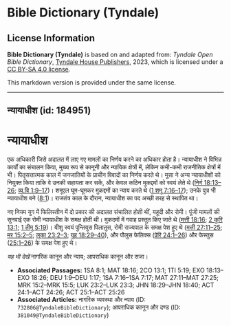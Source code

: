 # Bible Dictionary (Tyndale)

## License Information

**Bible Dictionary (Tyndale)** is based on and adapted from: _Tyndale Open Bible Dictionary_, [Tyndale House Publishers](https://tyndaleopenresources.com/), 2023, which is licensed under a [CC BY-SA 4.0 license](https://creativecommons.org/licenses/by-sa/4.0/legalcode.en).

This markdown version is provided under the same license.



--------------------------------

## न्यायाधीश (id: 184951)

न्यायाधीश
=========

एक अधिकारी जिसे अदालत में लाए गए मामलों का निर्णय करने का अधिकार होता है। न्यायाधीश ने विभिन्न कार्यों का संचालन किया, मुख्य रूप से कानूनी और न्यायिक क्षेत्रों में, लेकिन कभी\-कभी राजनीतिक क्षेत्रों में भी। पितृसत्तात्मक काल में जनजातियों के प्राचीन विवादों का निर्णय करते थे। मूसा ने अन्य न्यायाधीशों को नियुक्त किया ताकि वे उनकी सहायता कर सकें, और केवल कठिन मुकद्दमों को स्वयं लेते थे ([निर्ग 18:13–26](https://ref.ly/Exod18:13-Exod18:26); [व्य.वि 1:9–17](https://ref.ly/Deut1:9-Deut1:17))। शमूएल घूम\-घूमकर मुकद्दमों का न्याय करते थे ([1 शमू 7:16–17](https://ref.ly/1Sam7:16-1Sam7:17)); उनके पुत्र भी न्यायाधीश बने ([8:1](https://ref.ly/1Sam8:1))। राजतंत्र काल के दौरान, न्यायाधीश का पद अच्छी तरह से स्थापित था।

नए नियम युग में फिलिस्तीन में दो प्रकार की अदालत संचालित होती थीं, यहूदी और रोमी। पूंजी मामलों की सुनवाई एक रोमी न्यायाधीश के समक्ष होती थी। मुकदमों में गवाह प्रस्तुत किए जाते थे ([मत्ती 18:16](https://ref.ly/Matt18:16); [2 कुरि 13:1](https://ref.ly/2Cor13:1); [1 तीमु 5:19](https://ref.ly/1Tim5:19))। यीशु स्वयं पुन्तियुस पिलातुस, रोमी राज्यपाल के समक्ष पेश हुए थे ([मत्ती 27:11–25](https://ref.ly/Matt27:11-Matt27:25); [मर 15:2–5](https://ref.ly/Mark15:2-Mark15:5); [लूका 23:2–3](https://ref.ly/Luke23:2-Luke23:3); [यूह 18:29–40](https://ref.ly/John18:29-John18:40)), और पौलुस फेलिक्स ([प्रेरि 24:1–26](https://ref.ly/Acts24:1-Acts24:26)) और फेस्तुस ([25:1–26](https://ref.ly/Acts25:1-Acts25:26)) के समक्ष पेश हुए थे।

*यह भी देखें* नागरिक कानून और न्याय; आपराधिक कानून और सजा।

* **Associated Passages:** 1SA 8:1; MAT 18:16; 2CO 13:1; 1TI 5:19; EXO 18:13–EXO 18:26; DEU 1:9–DEU 1:17; 1SA 7:16–1SA 7:17; MAT 27:11–MAT 27:25; MRK 15:2–MRK 15:5; LUK 23:2–LUK 23:3; JHN 18:29–JHN 18:40; ACT 24:1–ACT 24:26; ACT 25:1–ACT 25:26
* **Associated Articles:** नागरिक व्यवस्था और न्याय (ID: `732806@TyndaleBibleDictionary`); आपराधिक कानून और दण्ड (ID: `381049@TyndaleBibleDictionary`)

